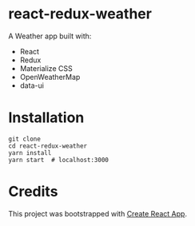 # react-redux-weather

A Weather app built with:

- React
- Redux
- Materialize CSS
- OpenWeatherMap
- data-ui


# Installation

```
git clone 
cd react-redux-weather
yarn install
yarn start  # localhost:3000
```

# Credits

This project was bootstrapped with [Create React App](https://github.com/facebookincubator/create-react-app).
